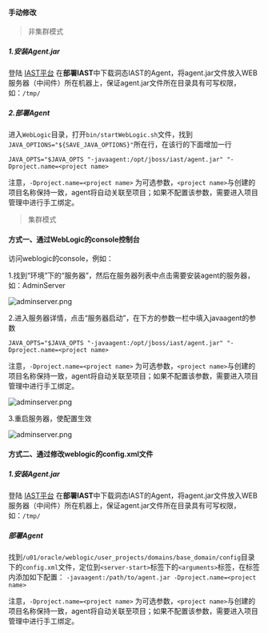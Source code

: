 #### 手动修改
> 非集群模式

##### 1.安装Agent.jar

登陆 [IAST平台](https://iast.huoxian.cn/login) 在**部署IAST**中下载洞态IAST的Agent，将agent.jar文件放入WEB服务器（中间件）所在机器上，保证agent.jar文件所在目录具有可写权限，如：`/tmp/`

##### 2.部署Agent

进入`WebLogic`目录，打开`bin/startWebLogic.sh`文件，找到`JAVA_OPTIONS="${SAVE_JAVA_OPTIONS}"`所在行，在该行的下面增加一行
```shell
JAVA_OPTS="$JAVA_OPTS "-javaagent:/opt/jboss/iast/agent.jar" "-Dproject.name=<project name>
```
注意，`-Dproject.name=<project name>` 为可选参数，`<project name>`与创建的项目名称保持一致，agent将自动关联至项目；如果不配置该参数，需要进入项目管理中进行手工绑定。

 
> 集群模式

#### 方式一、通过WebLogic的console控制台

访问weblogic的console，例如：

1.找到“环境”下的“服务器”，然后在服务器列表中点击需要安装agent的服务器，如：AdminServer

![adminserver.png](../assets/deploy/weblogic/adminserver.png)

2.进入服务器详情，点击“服务器启动”，在下方的参数一栏中填入javaagent的参数
```shell
JAVA_OPTS="$JAVA_OPTS "-javaagent:/opt/jboss/iast/agent.jar" "-Dproject.name=<project name>
```
注意，`-Dproject.name=<project name>` 为可选参数，`<project name>`与创建的项目名称保持一致，agent将自动关联至项目；如果不配置该参数，需要进入项目管理中进行手工绑定。


![adminserver.png](../assets/deploy/weblogic/boot.png)

3.重启服务器，使配置生效

![adminserver.png](../assets/deploy/weblogic/restart.png)

#### 方式二、通过修改weblogic的config.xml文件

##### 1.安装Agent.jar

登陆 [IAST平台](https://iast.huoxian.cn/login) 在**部署IAST**中下载洞态IAST的Agent，将agent.jar文件放入WEB服务器（中间件）所在机器上，保证agent.jar文件所在目录具有可写权限，如：`/tmp/`

##### 部署Agent
找到`/u01/oracle/weblogic/user_projects/domains/base_domain/config`目录下的`config.xml`文件，定位到`<server-start>`标签下的`<arguments>`标签，在标签内添加如下配置：
`-javaagent:/path/to/agent.jar -Dproject.name=<project name>`

注意，`-Dproject.name=<project name>` 为可选参数，`<project name>`与创建的项目名称保持一致，agent将自动关联至项目；如果不配置该参数，需要进入项目管理中进行手工绑定。
